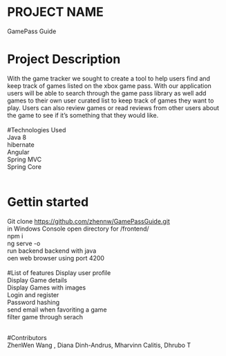 # PROJECT NAME <br />
GamePass Guide <br />

# Project Description <br />
With the game tracker we sought to create a tool to help users find and keep track of games listed on the xbox game pass. With our application users will be able to search through the game pass library as well add games to their own user curated list to keep track of games they want to play. Users can also review games or read reviews from other users about the game to see if it’s something that they would like.
<br />
<br />
#Technologies Used<br />
Java 8 <br />
hibernate <br />
Angular <br />
Spring MVC <br />
Spring Core <br />
<br />
# Gettin started <br />
Git clone https://github.com/zhennw/GamePassGuide.git <br />
in Windows Console open directory for /frontend/  <br />
npm i   <br />
ng serve -o  <br />
run backend backend with java  <br />
oen web browser using port 4200  <br />
<br />
#List of features 
Display user profile <br />
Display Game details <br />
Display Games with images <br />
Login and register <br />
Password hashing <br />
send email when favoriting a game <br />
filter game through serach <br />

<br />
#Contributors<br />
ZhenWen Wang , Diana Dinh-Andrus, Mharvinn Calitis,  Dhrubo T
